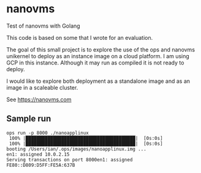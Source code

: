# nanovms
Test of nanovms with Golang

This code is based on some that I wrote for an evaluation.

The goal of this small project is to explore the use of the ops and nanovms
unikernel to deploy as an instance image on a cloud platform. I am using GCP in
this instance. Although it may run as compiled it is not ready to deploy.

I would like to explore both deployment as a standalone image and as an image in
a scaleable cluster.

See https://nanovms.com

## Sample run

```
ops run -p 8000 ./nanoapplinux
 100% |████████████████████████████████████████|  [0s:0s]
 100% |████████████████████████████████████████|  [0s:0s]
booting /Users/ian/.ops/images/nanoapplinux.img ...
en1: assigned 10.0.2.15
Serving transactions on port 8000en1: assigned FE80::D809:D5FF:FE5A:637B
```